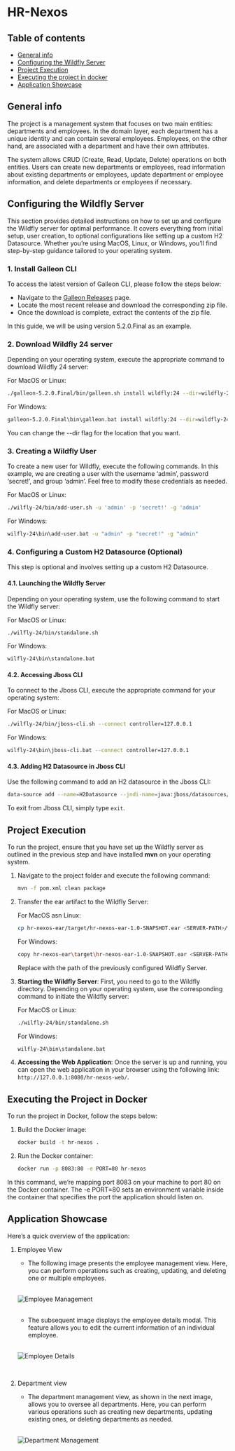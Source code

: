 # HR-Nexos

## Table of contents
* [General info](#general-info)
* [Configuring the Wildfly Server](#configuring-the-wildfly-server)
* [Project Execution](#project-execution)
* [Executing the project in docker](#executing-the-project-in-docker)
* [Application Showcase](#application-showcase)

## General info
The project is a management system that focuses on two main entities: departments and employees. In the domain layer,
each department has a unique identity and can contain several employees. Employees, on the other hand, are associated 
with a department and have their own attributes.

The system allows CRUD (Create, Read, Update, Delete) operations on both entities. Users can create new departments or
employees, read information about existing departments or employees, update department or employee information, and 
delete departments or employees if necessary.

## Configuring the Wildfly Server

This section provides detailed instructions on how to set up and configure the Wildfly server for optimal performance. 
It covers everything from initial setup, user creation, to optional configurations like setting up a custom H2 
Datasource. Whether you’re using MacOS, Linux, or Windows, you’ll find step-by-step guidance tailored to your operating 
system.

### 1. Install Galleon CLI

To access the latest version of Galleon CLI, please follow the steps below:

* Navigate to the [Galleon Releases](https://github.com/wildfly/galleon/releases) page.
* Locate the most recent release and download the corresponding zip file.
* Once the download is complete, extract the contents of the zip file.

In this guide, we will be using version 5.2.0.Final as an example.

### 2. Download Wildfly 24 server

Depending on your operating system, execute the appropriate command to download Wildfly 24 server:

For MacOS or Linux:
```sh
./galleon-5.2.0.Final/bin/galleon.sh install wildfly:24 --dir=wildfly-24
```
For Windows:
```bash
galleon-5.2.0.Final\bin\galleon.bat install wildfly:24 --dir=wildfly-24
```

You can change the --dir flag for the location that you want.

### 3.  Creating a Wildfly User

To create a new user for Wildfly, execute the following commands. In this example, we are creating a user with the 
username ‘admin’, password ‘secret!’, and group ‘admin’. Feel free to modify these credentials as needed.

For MacOS or Linux:
```sh
./wilfly-24/bin/add-user.sh -u 'admin' -p 'secret!' -g 'admin'
```
For Windows:
```bash
wilfly-24\bin\add-user.bat -u "admin" -p "secret!" -g "admin"
```

### 4. Configuring a Custom H2 Datasource (Optional)

This step is optional and involves setting up a custom H2 Datasource.

#### 4.1. Launching the Wildfly Server

Depending on your operating system, use the following command to start the Wildfly server:

For MacOS or Linux:
```sh
./wilfly-24/bin/standalone.sh
```
For Windows:
```bash
wilfly-24\bin\standalone.bat
```

#### 4.2. Accessing Jboss CLI

To connect to the Jboss CLI, execute the appropriate command for your operating system:

For MacOS or Linux:
```sh
./wilfly-24/bin/jboss-cli.sh --connect controller=127.0.0.1
```
For Windows:
```bash
wilfly-24\bin\jboss-cli.bat --connect controller=127.0.0.1
```

#### 4.3. Adding H2 Datasource in Jboss CLI

Use the following command to add an H2 datasource in the Jboss CLI:
```sh
data-source add --name=H2Datasource --jndi-name=java:jboss/datasources/H2Datasource --driver-name=h2 --connection-url=jdbc:h2:mem:db_nexos;DB_CLOSE_DELAY=-1;DB_CLOSE_ON_EXIT=FALSE --user-name=user --password=secret
```
To exit from Jboss CLI, simply type `exit`.

## Project Execution

To run the project, ensure that you have set up the Wildfly server as outlined in the previous step and have installed 
**mvn** on your operating system.

1. Navigate to the project folder and execute the following command:

   ```sh
   mvn -f pom.xml clean package
   ```
2. Transfer the ear artifact to the Wildfly Server:

   For MacOS asn Linux:

   ```sh
   cp hr-nexos-ear/target/hr-nexos-ear-1.0-SNAPSHOT.ear <SERVER-PATH>/wildfly-24/standalone/deployments/
   ```
   For Windows:
      ```sh
   copy hr-nexos-ear\target\hr-nexos-ear-1.0-SNAPSHOT.ear <SERVER-PATH>\wildfly-24\standalone\deployments\
   ```
   
   Replace **<SERVER-PATH>** with the path of the previously configured Wildfly Server.

3. **Starting the Wildfly Server**: First, you need to go to the Wildfly directory. Depending on your operating system, 
use the corresponding command to initiate the Wildfly server:

   For MacOS or Linux:
   ```sh
   ./wilfly-24/bin/standalone.sh
   ```
   For Windows:
   ```bash
   wilfly-24\bin\standalone.bat
   ```
   
4. **Accessing the Web Application**: Once the server is up and running, you can open the web application in your browser 
using the following link: `http://127.0.0.1:8080/hr-nexos-web/`.

## Executing the Project in Docker

To run the project in Docker, follow the steps below:

1. Build the Docker image:
    ```sh
    docker build -t hr-nexos .
    ```
2. Run the Docker container:
    ```sh
    docker run -p 8083:80 -e PORT=80 hr-nexos
    ```
In this command, we’re mapping port 8083 on your machine to port 80 on the Docker container. The -e PORT=80 sets an 
environment variable inside the container that specifies the port the application should listen on.

## Application Showcase

Here’s a quick overview of the application:

1. Employee View

   * The following image presents the employee management view. Here, you can perform operations such as creating, 
   updating, and deleting one or multiple employees.
   
   <br>

   ![Employee Management](https://files-manager-jp.s3.us-east-2.amazonaws.com/employeeView.png)

   <br>

   * The subsequent image displays the employee details modal. This feature allows you to edit the current information
   of an individual employee.

   <br>

   ![Employee Details](https://files-manager-jp.s3.us-east-2.amazonaws.com/employeeDetails.png)

   <br>

2. Department view

   * The department management view, as shown in the next image, allows you to oversee all departments. Here, you can 
   perform various operations such as creating new departments, updating existing ones, or deleting departments as needed.
   
   <br>
   
   ![Department Management](https://files-manager-jp.s3.us-east-2.amazonaws.com/departmentsView.png)
